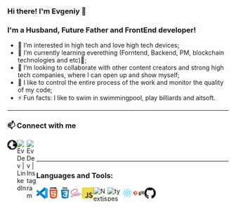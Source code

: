 ### Hi there! I'm Evgeniy 👋 

### I'm a Husband, Future Father and FrontEnd developer!


- 🔭  I’m interested in high tech and love high tech devices;
- 🌱 I’m currently learning everething (Forntend, Backend, PM, blockchain technologies and etc)🤣;
- 💞️  I’m looking to collaborate with other content creators and strong high tech companies, where I can open up and show myself; 
- 👀  I like to control the entire process of the work and monitor the quality of my code; 
- ⚡  Fun facts: I like to swim in swimmingpool, play billiards and aitsoft. 

---

  ### 📫 Connect with me

[<img align="left" alt="EvDev" width="22px" src="https://raw.githubusercontent.com/iconic/open-iconic/master/svg/globe.svg" />][website]
[<img align="left" alt="EvDev | LinkedIn" width="22px" src="https://cdn.jsdelivr.net/npm/simple-icons@v3/icons/linkedin.svg" />][linkedin]
[<img align="left" alt="EvDev | Instagram" width="22px" src="https://cdn.jsdelivr.net/npm/simple-icons@v3/icons/instagram.svg" />][instagram]

<br />
<br />

---

### Languages and Tools:

<img align="left" alt="Visual Studio Code" width="26px" src="https://raw.githubusercontent.com/github/explore/80688e429a7d4ef2fca1e82350fe8e3517d3494d/topics/visual-studio-code/visual-studio-code.png" />
<img align="left" alt="HTML5" width="26px" src="https://raw.githubusercontent.com/github/explore/80688e429a7d4ef2fca1e82350fe8e3517d3494d/topics/html/html.png" />
<img align="left" alt="CSS3" width="26px" src="https://raw.githubusercontent.com/github/explore/80688e429a7d4ef2fca1e82350fe8e3517d3494d/topics/css/css.png" />
<img align="left" alt="Sass" width="26px" src="https://raw.githubusercontent.com/github/explore/80688e429a7d4ef2fca1e82350fe8e3517d3494d/topics/sass/sass.png" />
<img align="left" alt="JavaScript" width="26px" src="https://raw.githubusercontent.com/github/explore/80688e429a7d4ef2fca1e82350fe8e3517d3494d/topics/javascript/javascript.png" />
<img align="left" alt="Nextjs" height="32" width="32" src="https://unpkg.com/simple-icons@v5/icons/nextdotjs.svg" />
<img align="left" alt="typescript" height="32" width="32" src="https://unpkg.com/simple-icons@v5/icons/typescript.svg" />
<img align="left" alt="React" width="26px" src="https://raw.githubusercontent.com/github/explore/80688e429a7d4ef2fca1e82350fe8e3517d3494d/topics/react/react.png" />
<img align="left" alt="Git" width="26px" src="https://raw.githubusercontent.com/github/explore/80688e429a7d4ef2fca1e82350fe8e3517d3494d/topics/git/git.png" />
<img align="left" alt="GitHub" width="26px" src="https://raw.githubusercontent.com/github/explore/78df643247d429f6cc873026c0622819ad797942/topics/github/github.png" />




[website]: https://evdev-portfolio.web.app/
[linkedin]: https://www.linkedin.com/in/evgeniy-pereverzev-4b677020b/
[instagram]: https://instagram.com/kalmbik61
